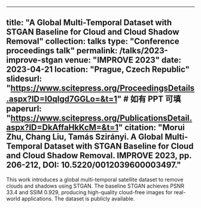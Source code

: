
---
title: "A Global Multi-Temporal Dataset with STGAN Baseline for Cloud and Cloud Shadow Removal"
collection: talks
type: "Conference proceedings talk"
permalink: /talks/2023-improve-stgan
venue: "IMPROVE 2023"
date: 2023-04-21
location: "Prague, Czech Republic"
slidesurl: "https://www.scitepress.org/ProceedingsDetails.aspx?ID=I0qIgd7GGLo=&t=1"  # 如有 PPT 可填
paperurl: "https://www.scitepress.org/PublicationsDetail.aspx?ID=DkAffaHkKcM=&t=1"
citation: "Morui Zhu, Chang Liu, Tamás Szirányi. A Global Multi-Temporal Dataset with STGAN Baseline for Cloud and Cloud Shadow Removal. IMPROVE 2023, pp. 206-212, DOI: 10.5220/0012039600003497."
---

This work introduces a global multi-temporal satellite dataset to remove clouds and shadows using STGAN. The baseline STGAN achieves PSNR 33.4 and SSIM 0.929, producing high-quality cloud-free images for real-world applications. The dataset is publicly available.
